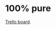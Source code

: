 # 100% pure

[Trello board](https://trello.com/invite/b/l7I2vS4a/ATTIdde28b3322eff94ac637ce974fd693deD5A0E2BB/john-allan-lambert-100-pure-nz-website-2023).
